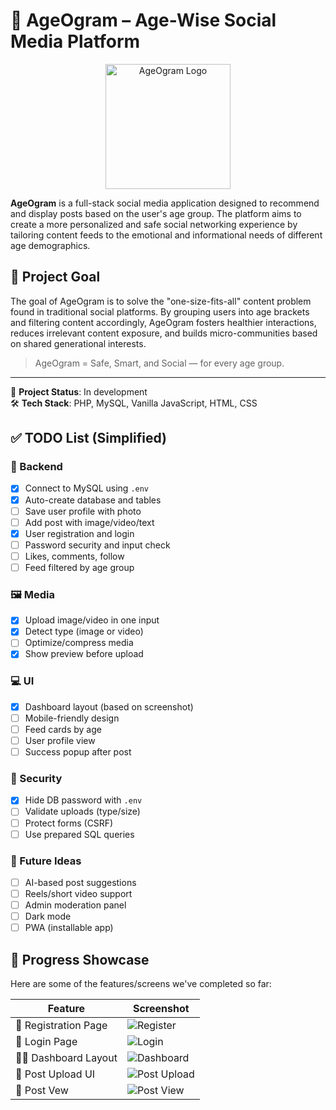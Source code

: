 # 🧓 AgeOgram – Age-Wise Social Media Platform

<p align="center">
  <img src="https://i.ibb.co/1fmqqMKt/AgeOgram.png" alt="AgeOgram Logo" width="200"/>
</p>

**AgeOgram** is a full-stack social media application designed to recommend and display posts based on the user's age group. The platform aims to create a more personalized and safe social networking experience by tailoring content feeds to the emotional and informational needs of different age demographics.

## 🎯 Project Goal

The goal of AgeOgram is to solve the "one-size-fits-all" content problem found in traditional social platforms. By grouping users into age brackets and filtering content accordingly, AgeOgram fosters healthier interactions, reduces irrelevant content exposure, and builds micro-communities based on shared generational interests.

> AgeOgram = Safe, Smart, and Social — for every age group.

---

🚧 **Project Status**: In development  
🛠️ **Tech Stack**: PHP, MySQL, Vanilla JavaScript, HTML, CSS


## ✅ TODO List (Simplified)

### 🔌 Backend
- [x] Connect to MySQL using `.env`
- [x] Auto-create database and tables
- [ ] Save user profile with photo
- [ ] Add post with image/video/text
- [x] User registration and login
- [ ] Password security and input check
- [ ] Likes, comments, follow
- [ ] Feed filtered by age group

### 🖼️ Media
- [x] Upload image/video in one input
- [x] Detect type (image or video)
- [ ] Optimize/compress media
- [x] Show preview before upload

### 💻 UI
- [x] Dashboard layout (based on screenshot)
- [ ] Mobile-friendly design
- [ ] Feed cards by age
- [ ] User profile view
- [ ] Success popup after post

### 🔐 Security
- [x] Hide DB password with `.env`
- [ ] Validate uploads (type/size)
- [ ] Protect forms (CSRF)
- [ ] Use prepared SQL queries

### 🌟 Future Ideas
- [ ] AI-based post suggestions
- [ ] Reels/short video support
- [ ] Admin moderation panel
- [ ] Dark mode
- [ ] PWA (installable app)

## 🚀 Progress Showcase

Here are some of the features/screens we've completed so far:

| Feature                     | Screenshot                         |
|----------------------------|-------------------------------------|
| 📝 Registration Page        | ![Register](https://i.ibb.co/d0BJr9Nj/Screenshot-342.png) |
| 🔐 Login Page               | ![Login](https://i.ibb.co/JFn21mLw/Screenshot-343.png)        |
| 🧑‍💼 Dashboard Layout        |  ![Dashboard](https://i.ibb.co/cSh5vNRF/Screenshot-344.png) 
| 📸 Post Upload UI           | ![Post Upload](https://i.ibb.co/ynqmBqBm/Screenshot-347.png)   |
| 📸 Post Vew         | ![Post View](https://i.ibb.co/KxMDjHWY/Screenshot-346.png)   |

